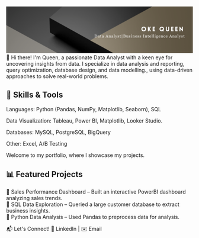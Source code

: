![Alt text](https://github.com/Okeqz/Okeqz/blob/main/Analyst.png?raw=true)
👋 Hi there! I'm Queen, a passionate Data Analyst with a keen eye for uncovering insights from data. I specialize in data analysis and reporting, query optimization, database design, and data modelling., using data-driven approaches to solve real-world problems.


## 🔧 Skills & Tools

Languages: Python (Pandas, NumPy, Matplotlib, Seaborn), SQL

Data Visualization: Tableau, Power BI, Matplotlib, Looker Studio.

Databases: MySQL, PostgreSQL, BigQuery

Other: Excel, A/B Testing  

Welcome to my portfolio, where I showcase my projects.

## 📊 Featured Projects  
🔹 Sales Performance Dashboard – Built an interactive PowerBI dashboard analyzing sales trends.  
🔹 SQL Data Exploration – Queried a large customer database to extract business insights.  
🔹 Python Data Analysis – Used Pandas to preprocess data for analysis.



📬 Let's Connect!
💼 LinkedIn | ✉️ Email
